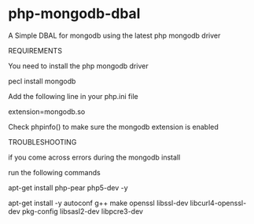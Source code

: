 # php-mongodb-dbal
A Simple DBAL for mongodb using the latest php mongodb driver

REQUIREMENTS

You need to install the php mongodb driver

pecl install mongodb

Add the following line in your php.ini file

extension=mongodb.so

Check phpinfo() to make sure the mongodb extension is enabled

TROUBLESHOOTING

if you come across errors during the mongodb install

run the following commands

apt-get install php-pear php5-dev -y

apt-get install -y autoconf g++ make openssl libssl-dev libcurl4-openssl-dev pkg-config libsasl2-dev libpcre3-dev


